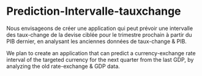 # Prediction-Intervalle-tauxchange


Nous envisageons de créer une application qui peut prévoir une intervalle des taux-change de la devise ciblée pour le trimestre prochain à partir du PIB dernier, en analysant les anciennes données de taux-change & PIB.


We plan to create an application that can predict a currency-exchange rate interval of the targeted currency for the next quarter from the last GDP, by analyzing the old rate-exchange & GDP data.
